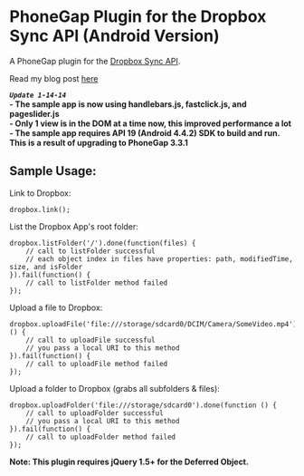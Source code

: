 # PhoneGap Plugin for the Dropbox Sync API (Android Version) #

A PhoneGap plugin for the [Dropbox Sync API](https://www.dropbox.com/developers/sync).

Read my blog post [here](http://rossmartindev.blogspot.com/2013/08/phonegap-plugin-for-dropbox-sync-api.html)

***```Update 1-14-14```***<br>**- The sample app is now using handlebars.js, fastclick.js, and pageslider.js**<br>
**- Only 1 view is in the DOM at a time now, this improved performance a lot**<br>
**- The sample app requires API 19 (Android 4.4.2) SDK to build and run.  This is a result of upgrading to PhoneGap 3.3.1**

Sample Usage:
-----------
Link to Dropbox:

```
dropbox.link();
```

List the Dropbox App's root folder:
```
dropbox.listFolder('/').done(function(files) {
    // call to listFolder successful
    // each object index in files have properties: path, modifiedTime, size, and isFolder
}).fail(function() {
    // call to listFolder method failed
});
```

Upload a file to Dropbox:
```
dropbox.uploadFile('file:///storage/sdcard0/DCIM/Camera/SomeVideo.mp4').done(function () {
    // call to uploadFile successful
    // you pass a local URI to this method
}).fail(function() {
    // call to uploadFile method failed
});
```

Upload a folder to Dropbox (grabs all subfolders & files):
```
dropbox.uploadFolder('file:///storage/sdcard0').done(function () {
    // call to uploadFolder successful
    // you pass a local URI to this method
}).fail(function() {
    // call to uploadFolder method failed
});
```

__Note: This plugin requires jQuery 1.5+ for the Deferred Object.__
